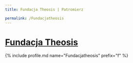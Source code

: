 ```yaml
---
title: Fundacja Theosis | Patromierz

permalink: /Fundacjatheosis
---
```


# [Fundacja Theosis](https://patronite.pl/Fundacjatheosis)

{% include profile.md name="Fundacjatheosis" prefix="f" %}
